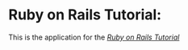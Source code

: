 # Ruby on Rails Tutorial:

This is the application for the
[*Ruby on Rails Tutorial*](http://railstutorial.org/)